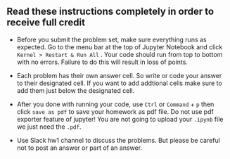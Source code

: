 ## Read these instructions completely in order to receive full credit

* Before you submit the problem set, make sure everything runs as expected. Go to the menu bar at the top of Jupyter Notebook and click `Kernel > Restart & Run All` . Your code should run from top to bottom with no errors. Failure to do this will result in loss of points.

* Each problem has their own answer cell. So write or code your answer to their designated cell. If you want to add addtional cells make sure to add them just below the designated cell.

* After you done with running your code, use `Ctrl` or `Command` + `p` then click `save as pdf` to save your homework as pdf file. Do not use pdf exporter feature of jupyter! You are not going to upload your `.ipynb` file we just need the `.pdf`.

* Use Slack hw1 channel to discuss the problems. But please be careful not to post an answer or part of an answer.
